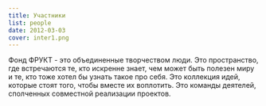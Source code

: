 ```yaml
---
title: Участники
list: people
date: 2012-03-03
cover: inter1.png
---
```


Фонд ФРУКТ - это объединенные творчеством люди. Это пространство, где встречаются те, кто искренне знает, чем может быть полезен миру и те, кто тоже хотел бы узнать такое про себя. Это коллекция идей, которые стоят того, чтобы вместе их воплотить. Это команды деятелей, сполченных совместной реализации проектов.

